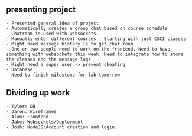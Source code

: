 ## presenting project
	- Presented general idea of project
	- Automatically creates a group chat based on course schedule
	- Chatroom is used with websockets.
	- Manually enter different courses - Starting with just CSCI classes
	- Might need message history is to get chat room
	- One or two people need to work on the frontend. Need to have something with websockets this week. Need to integrate how to store the classes and the message logs
	- Might need a super user -> prevent cheating 
	- Database
	- Need to finish milestone for lab tomorrow
## Dividing up work
	- Tyler: DB
	- Jaron: Wireframes
	- Alan: Frontend
	- Jake: Websockets/Deployment
	- Josh: NodeJS:Account creation and login.

